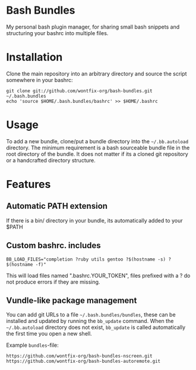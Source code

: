 # Bash Bundles

My personal bash plugin manager, for sharing small bash snippets and structuring your bashrc into multiple files.

# Installation

Clone the main repository into an arbitrary directory and source the script somewhere in your bashrc:

    git clone git://github.com/wontfix-org/bash-bundles.git ~/.bash.bundles
    echo 'source $HOME/.bash.bundles/bashrc' >> $HOME/.bashrc

# Usage

To add a new bundle, clone/put a bundle directory into the `~/.bb.autoload` directory. The minimum requirement is a bash sourceable bundle file in the root directory of the bundle. It does not matter if its a cloned git repository or a handcrafted directory structure.

# Features

## Automatic PATH extension

If there is a bin/ directory in your bundle, its automatically added to your $PATH

## Custom bashrc.<topic> includes

	BB_LOAD_FILES="completion ?ruby utils gentoo ?$(hostname -s) ?$(hostname -f)"

This will load files named ".bashrc.YOUR_TOKEN", files prefixed with a ? do not produce errors if they are missing.

## Vundle-like package management

You can add git URLs to a file `~/.bash.bundles/bundles`, these can be installed and updated by running the `bb_update` command.
When the `~/.bb.autoload` directory does not exist, `bb_update` is called automatically the first time you open a new shell.

Example `bundles`-file:

```
https://github.com/wontfix-org/bash-bundles-nscreen.git
https://github.com/wontfix-org/bash-bundles-autoremote.git
```
